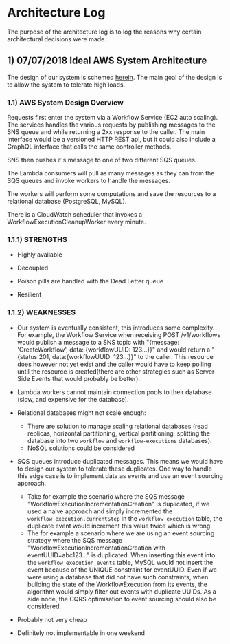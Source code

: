 # Architecture Log
The purpose of the architecture log is to log the reasons why certain architectural decisions were made.


## 1) 07/07/2018 Ideal AWS System Architecture

The design of our system is schemed [herein](https://drive.google.com/file/d/1GWZ8qDlr_1ihV0J5J72LhmL0IjpvP-b2/view?usp=sharing). The main goal of the design is to allow the system to tolerate high loads.


### 1.1) AWS System Design Overview

Requests first enter the system via a Workflow Service (EC2 auto scaling). The services handles the various requests by publishing messages to the SNS queue and while returning a 2xx response to the caller. The main interface would be a versioned HTTP REST api, but it could also include a GraphQL interface that calls the same controller methods.

SNS then pushes it's message to one of two different SQS queues.

The Lambda consumers will pull as many messages as they can from the SQS queues and invoke workers to handle the messages.

The workers will perform some computations and save the resources to a relational database (PostgreSQL, MySQL).

There is a CloudWatch scheduler that invokes a WorkflowExecutionCleanupWorker every minute.


### 1.1.1) STRENGTHS

- Highly available

- Decoupled

- Poison pills are handled with the Dead Letter queue

- Resilient


### 1.1.2) WEAKNESSES

- Our system is eventually consistent, this introduces some complexity. For example, the Workflow Service when receiving POST /v1/workflows would publish a message to a SNS topic with "{message: 'CreateWorkflow', data: {workflowUUID: 123...}}" and would return a "{status:201, data:{workflowUUID: 123...}}" to the caller. This resource does however not yet exist and the caller would have to keep polling until the resource is created(there are other strategies such as Server Side Events that would probably be better).

- Lambda workers cannot maintain connection pools to their database (slow, and expensive for the database).

- Relational databases might not scale enough: 
  * There are solution to manage scaling relational databases (read replicas, horizontal partitioning, vertical partitioning, splitting the database into two `workflow` and `workflow-executions` databases).
  * NoSQL solutions could be considered

- SQS queues introduce duplicated messages. This means we would have to design our system to tolerate these duplicates. One way to handle this edge case is to implement data as events and use an event sourcing approach. 
  * Take for example the scenario where the SQS message "WorkflowExecutionIncrementationCreation" is duplicated, if we used a naive approach and simply incremented the `workflow_execution.currentStep` in the `workflow_execution` table, the duplicate event would increment this value twice which is wrong.
  * The for example a scenario where we are using an event sourcing strategy where the SQS message "WorkflowExecutionIncrementationCreation with eventUUID=abc123..." is duplicated. When inserting this event into the `workflow_execution_events` table, MySQL would not insert the event because of the UNIQUE constraint for eventUUID. Even if we were using a database that did not have such constraints, when building the state of the WorkflowExecution from its events, the algorithm would simply filter out events with duplicate UUIDs. As a side node, the CQRS optimisation to event sourcing should also be considered.

- Probably not very cheap

- Definitely not implementable in one weekend

